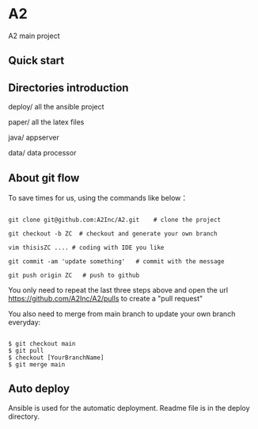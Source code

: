 # A2
A2 main project

## Quick start


















































## Directories introduction

deploy/  all the ansible project

paper/   all the latex files

java/    appserver

data/     data processor

## About git flow

To save times for us, using the commands like below：

```shell

git clone git@github.com:A2Inc/A2.git    # clone the project

git checkout -b ZC  # checkout and generate your own branch

vim thisisZC .... # coding with IDE you like

git commit -am 'update something'   # commit with the message 

git push origin ZC   # push to github

```

You only need to repeat the last three steps above and open the url https://github.com/A2Inc/A2/pulls to create a "pull request"

You also need to merge from main branch to update your own branch everyday:

```shell

$ git checkout main
$ git pull
$ checkout [YourBranchName]
$ git merge main

```

## Auto deploy

Ansible is used for the automatic deployment. Readme file is in the deploy directory.
